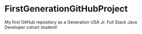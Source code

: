# FirstGenerationGitHubProject


My first GitHub repository as a Generation USA Jr. Full Stack Java Developer cohort student!
